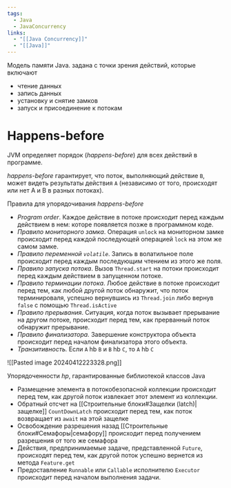 ```yaml
---
tags:
  - Java
  - JavaConcurrency
links:
  - "[[Java Concurrency]]"
  - "[[Java]]"
---
```

Модель памяти Java. задана с точки зрения действий, которые включают
- чтение данных
- запись данных
- установку и снятие замков
- запуск и присоединение к потокам

# Happens-before

JVM определяет порядок (*happens-before*) для всех действий в программе.

*happens-before* гарантирует, что поток, выполняющий действие `B`, может видеть результаты действия `A` (независимо от того, происходят или нет A и B в разных потоках).

Правила для упорядочивания *happens-before*
- *Program order*. Каждое действие в потоке происходит перед каждым действием в нем: которе появляется позже в программном коде.
- *Правило мониторного замка*. Операция `unlock` на мониторном замке происходит перед каждой последующей операцией `lock` на этом же самом замке.
- *Правило переменной `volatile`*. Запись в волатильное поле происходит перед каждым последующим чтением из этого же поля.
- *Правило запуска потока*. Вызов `Thread.start` на потоки происходит перед каждым действием в запущенном потоке.
- *Правило терминации потока*. Любое действие в потоке происходит перед тем, как любой другой поток обнаружит, что поток терминироваля, успешно вернувшись из `Thread.join` либо вернув `false` с помощью `Thread.isActive`
- *Правило прерывания*. Ситуация, когда поток вызывает прерывание на другом потоке, происходит перед тем, как прерванный поток обнаружит прерывание.
- *Правило финализатора.* Завершение конструктора объекта происходит перед началом финализатора этого объекта.
- *Транзитивность.* Если `A` hb `B` и `B` hb `C`, то `A` hb `C` 

![[Pasted image 20240412223328.png]]

Упорядоченности *hp*, гарантированные библиотекой классов Java
- Размещение элемента в потокобезопасной коллекции происходит перед тем, как другой поток извлекает этот элемент из коллекции.
- Обратный отсчет на [[Строительные блоки#Защелки (latch)|защелке]] `CountDownLatch` происходит перед тем, как поток возвращает из `await` на этой защелке
- Освобождение разрешения назад [[Строительные блоки#Семафоры|семафору]] происходит перед получением разрешения от того же семафора
- Действия, предпринимаемые задаче, представленной `Future`, происходят перед тем, как другой поток успешно вернется из метода `Feature.get`
- Предоставление `Runnable` или `Callable` исполнителю `Executor` происходит перед началом выполнения задачи.